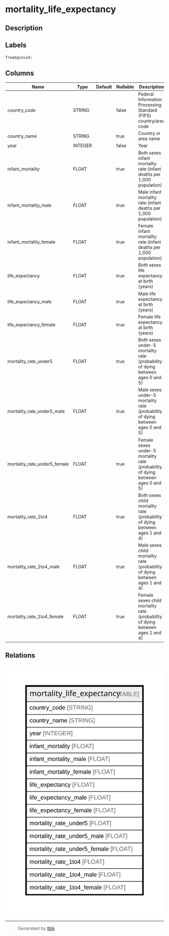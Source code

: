 # mortality_life_expectancy

## Description

## Labels

`freebqcovid:`

## Columns

| Name | Type | Default | Nullable | Description |
| ---- | ---- | ------- | -------- | ------- |
| country_code | STRING |  | false | Federal Information Processing Standard (FIPS) country/area code |
| country_name | STRING |  | true | Country or area name |
| year | INTEGER |  | false | Year |
| infant_mortality | FLOAT |  | true | Both sexes infant mortality rate (infant deaths per 1,000 population) |
| infant_mortality_male | FLOAT |  | true | Male infant mortality rate (infant deaths per 1,000 population) |
| infant_mortality_female | FLOAT |  | true | Female infant mortality rate (infant deaths per 1,000 population) |
| life_expectancy | FLOAT |  | true | Both sexes life expectancy at birth (years) |
| life_expectancy_male | FLOAT |  | true | Male life expectancy at birth (years) |
| life_expectancy_female | FLOAT |  | true | Female life expectancy at birth (years) |
| mortality_rate_under5 | FLOAT |  | true | Both sexes under-5 mortality rate (probability of dying between ages 0 and 5) |
| mortality_rate_under5_male | FLOAT |  | true | Male sexes under-5 mortality rate (probability of dying between ages 0 and 5) |
| mortality_rate_under5_female | FLOAT |  | true | Female sexes under-5 mortality rate (probability of dying between ages 0 and 5) |
| mortality_rate_1to4 | FLOAT |  | true | Both sexes child mortality rate (probability of dying between ages 1 and 4) |
| mortality_rate_1to4_male | FLOAT |  | true | Male sexes child mortality rate (probability of dying between ages 1 and 4) |
| mortality_rate_1to4_female | FLOAT |  | true | Female sexes child mortality rate (probability of dying between ages 1 and 4) |

## Relations

![er](mortality_life_expectancy.svg)

---

> Generated by [tbls](https://github.com/k1LoW/tbls)
